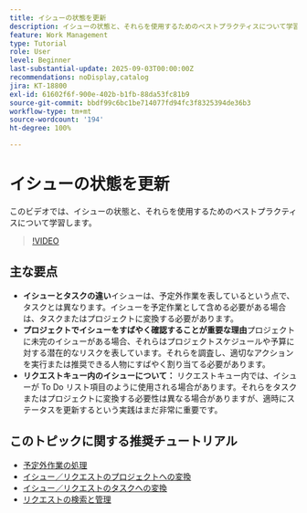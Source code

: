 ```yaml
---
title: イシューの状態を更新
description: イシューの状態と、それらを使用するためのベストプラクティスについて学習します。
feature: Work Management
type: Tutorial
role: User
level: Beginner
last-substantial-update: 2025-09-03T00:00:00Z
recommendations: noDisplay,catalog
jira: KT-18800
exl-id: 61602f6f-900e-402b-b1fb-88da53fc81b9
source-git-commit: bbdf99c6bc1be714077fd94fc3f8325394de36b3
workflow-type: tm+mt
source-wordcount: '194'
ht-degree: 100%

---
```


# イシューの状態を更新

このビデオでは、イシューの状態と、それらを使用するためのベストプラクティスについて学習します。

>[!VIDEO](https://video.tv.adobe.com/v/3472962/?quality=12&learn=on&enablevpops=1)

## 主な要点

* **イシューとタスクの違い**&#x200B;イシューは、予定外作業を表しているという点で、タスクとは異なります。イシューを予定作業として含める必要がある場合は、タスクまたはプロジェクトに変換する必要があります。
* **プロジェクトでイシューをすばやく確認することが重要な理由**&#x200B;プロジェクトに未完のイシューがある場合、それらはプロジェクトスケジュールや予算に対する潜在的なリスクを表しています。それらを調査し、適切なアクションを実行または推奨できる人物にすばやく割り当てる必要があります。
* **リクエストキュー内のイシューについて：** リクエストキュー内では、イシューが To Do リスト項目のように使用される場合があります。それらをタスクまたはプロジェクトに変換する必要性は異なる場合がありますが、適時にステータスを更新するという実践はまだ非常に重要です。


## このトピックに関する推奨チュートリアル

* [予定外作業の処理](/help/manage-work/issues-requests/handle-unplanned-work.md)
* [イシュー／リクエストのプロジェクトへの変換](/help/manage-work/issues-requests/create-a-project-from-a-request.md)
* [イシュー／リクエストのタスクへの変換](/help/manage-work/issues-requests/convert-issues-to-other-work-items.md)
* [リクエストの検索と管理](/help/manage-work/issues-requests/find-requests.md)
